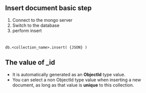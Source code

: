 ## Insert document basic step

1. Connect to the mongo server
2. Switch to the database
3. perform insert

#
    db.<collection_name>.insert( {JSON} )

## The value of _id

* It is automatically generated as an <strong>ObjectId</strong> type value.
* You can select a non ObjectId type value when inserting a new document, as long as that value is <strong>unique</strong> to this collection.